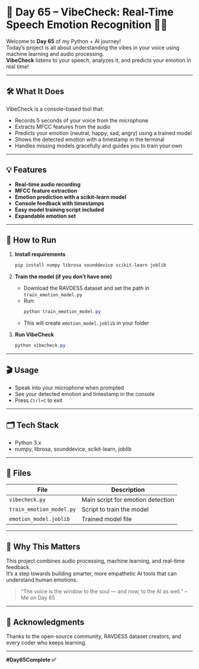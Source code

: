 # 🎤 Day 65 – VibeCheck: Real-Time Speech Emotion Recognition 🧠🎶

Welcome to **Day 65** of my Python + AI journey!  
Today’s project is all about understanding the vibes in your voice using machine learning and audio processing.  
**VibeCheck** listens to your speech, analyzes it, and predicts your emotion in real time!

---

## 🛠️ What It Does

VibeCheck is a console-based tool that:
- Records 5 seconds of your voice from the microphone
- Extracts MFCC features from the audio
- Predicts your emotion (neutral, happy, sad, angry) using a trained model
- Shows the detected emotion with a timestamp in the terminal
- Handles missing models gracefully and guides you to train your own

---

## 💡 Features

- **Real-time audio recording**
- **MFCC feature extraction**
- **Emotion prediction with a scikit-learn model**
- **Console feedback with timestamps**
- **Easy model training script included**
- **Expandable emotion set**

---

## 🚀 How to Run

1. **Install requirements**
   ```powershell
   pip install numpy librosa sounddevice scikit-learn joblib
   ```

2. **Train the model (if you don’t have one)**
   - Download the RAVDESS dataset and set the path in `train_emotion_model.py`
   - Run:
     ```powershell
     python train_emotion_model.py
     ```
   - This will create `emotion_model.joblib` in your folder

3. **Run VibeCheck**
   ```powershell
   python vibecheck.py
   ```

---

## 🎬 Usage

- Speak into your microphone when prompted
- See your detected emotion and timestamp in the console
- Press `Ctrl+C` to exit

---

## 🗂️ Tech Stack

* Python 3.x
* numpy, librosa, sounddevice, scikit-learn, joblib

---

## 📁 Files

| File                    | Description                        |
|-------------------------|------------------------------------|
| `vibecheck.py`          | Main script for emotion detection  |
| `train_emotion_model.py`| Script to train the model          |
| `emotion_model.joblib`  | Trained model file                 |

---

## 🌟 Why This Matters

This project combines audio processing, machine learning, and real-time feedback.  
It’s a step towards building smarter, more empathetic AI tools that can understand human emotions.

> “The voice is the window to the soul — and now, to the AI as well.” – Me on Day 65

---

## 🙌 Acknowledgments

Thanks to the open-source community, RAVDESS dataset creators, and every coder who keeps learning.

---

**#Day65Complete ✅**
